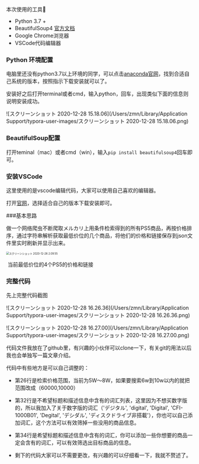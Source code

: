 
本次使用的工具🔧

* Python 3.7 +
* BeautifulSoup4 [官方文档](https://www.crummy.com/software/BeautifulSoup/bs4/doc.zh/)
* Google Chrome浏览器
* VSCode代码编辑器



### Python 环境配置

电脑里还没有python3.7以上环境的同学，可以点击[anaconda官网](https://www.anaconda.com/products/individual#Downloads)，找到合适自己系统的版本，按照指示下载安装就可以了。

安装好之后打开terminal或者cmd，输入python，回车，出现类似下面的信息则说明安装成功。

![スクリーンショット 2020-12-28 15.18.06](/Users/zmn/Library/Application Support/typora-user-images/スクリーンショット 2020-12-28 15.18.06.png)



### BeautifulSoup配置

打开teminal（mac）或者cmd（win），输入```pip install beautifulsoup4```回车即可。



### 安装VSCode

这里使用的是vscode编辑代码，大家可以使用自己喜欢的编辑器。

打开[官网](https://code.visualstudio.com/download)，选择适合自己的版本下载安装即可。



###基本思路

做一个网络爬虫不断爬取メルカリ上用条件检索得到的所有PS5商品，再按价格排序，通过字符串解析获取最低价位的几个商品，将他们的价格和链接保存到json文件里实时刷新并显示出来。

<img src="/Users/zmn/Library/Application Support/typora-user-images/スクリーンショット 2020-12-26 2.09.55.png" alt="スクリーンショット 2020-12-26 2.09.55" style="zoom:50%;" />

​							当前最低价位的4个PS5的价格和链接



### 完整代码

先上完整代码截图

![スクリーンショット 2020-12-28 16.26.36](/Users/zmn/Library/Application Support/typora-user-images/スクリーンショット 2020-12-28 16.26.36.png)

![スクリーンショット 2020-12-28 16.27.00](/Users/zmn/Library/Application Support/typora-user-images/スクリーンショット 2020-12-28 16.27.00.png)

代码文件我放在了github里，有兴趣的小伙伴可以clone一下，有关git的用法以后我也会单独写一篇文章介绍。

代码中有些地方是可以自己调整的：

* 第26行是检索价格范围，当前为5W～8W，如果要搜索6w到10w以内的就把范围改成（60000,10000）

* 第32行是不希望标题和描述信息中含有的词汇列表，这里因为不想买数字版的，所以我加入了关于数字版的词汇（'デジタル', 'digital', 'Digital', 'CFI-1000B01', 'Degital', 'デシダル', 'ディスクドライブ非搭載'），你也可以自己添加词汇，这个方法可以有效筛掉一些没用的商品信息。
* 第34行是希望标题和描述信息中含有的词汇，你可以添加一些你想要的商品一定会含有的词汇，可以有效筛选出目标商品的信息。

* 剩下的代码大家可以不需要更改，有兴趣的可以仔细看一下，我就不赘述了。
